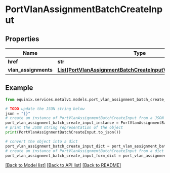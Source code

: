# PortVlanAssignmentBatchCreateInput


## Properties

Name | Type | Description | Notes
------------ | ------------- | ------------- | -------------
**href** | **str** |  | [optional] 
**vlan_assignments** | [**List[PortVlanAssignmentBatchCreateInputVlanAssignmentsInner]**](PortVlanAssignmentBatchCreateInputVlanAssignmentsInner.md) |  | [optional] 

## Example

```python
from equinix.services.metalv1.models.port_vlan_assignment_batch_create_input import PortVlanAssignmentBatchCreateInput

# TODO update the JSON string below
json = "{}"
# create an instance of PortVlanAssignmentBatchCreateInput from a JSON string
port_vlan_assignment_batch_create_input_instance = PortVlanAssignmentBatchCreateInput.from_json(json)
# print the JSON string representation of the object
print(PortVlanAssignmentBatchCreateInput.to_json())

# convert the object into a dict
port_vlan_assignment_batch_create_input_dict = port_vlan_assignment_batch_create_input_instance.to_dict()
# create an instance of PortVlanAssignmentBatchCreateInput from a dict
port_vlan_assignment_batch_create_input_form_dict = port_vlan_assignment_batch_create_input.from_dict(port_vlan_assignment_batch_create_input_dict)
```
[[Back to Model list]](../README.md#documentation-for-models) [[Back to API list]](../README.md#documentation-for-api-endpoints) [[Back to README]](../README.md)


